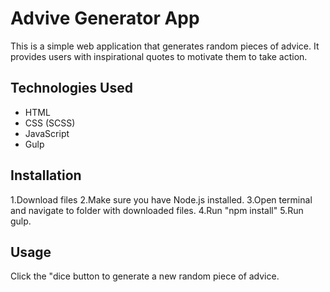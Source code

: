 
# Advive Generator App

This is a simple web application that generates random pieces of advice. It provides users with inspirational quotes to motivate them to take action.

## Technologies Used

- HTML
- CSS (SCSS)
- JavaScript
- Gulp

## Installation

1.Download files
2.Make sure you have Node.js installed.
3.Open terminal and navigate to folder with downloaded files.
4.Run "npm install"
5.Run gulp.

## Usage 

Click the "dice button to generate a new random piece of advice. 

